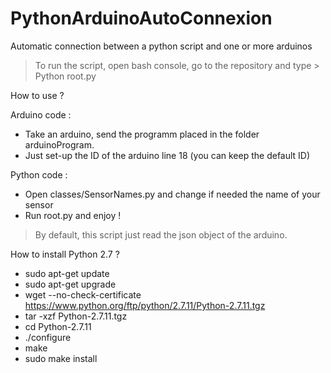 # PythonArduinoAutoConnexion
Automatic connection between a python script and one or more arduinos

> To run the script, open bash console, go to the repository and type > Python root.py


How to use ? 

Arduino code :
- Take an arduino, send the programm placed in the folder arduinoProgram. 
- Just set-up the ID of the arduino line 18 (you can keep the default ID)

Python code : 
- Open classes/SensorNames.py and change if needed the name of your sensor
- Run root.py and enjoy !

> By default, this script just read the json object of the arduino.


How to install Python 2.7 ?
- sudo apt-get update
- sudo apt-get upgrade
- wget --no-check-certificate https://www.python.org/ftp/python/2.7.11/Python-2.7.11.tgz
- tar -xzf Python-2.7.11.tgz
- cd Python-2.7.11
- ./configure 
- make
- sudo make install 
